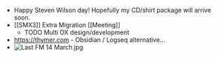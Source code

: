 - Happy Steven Wilson day! Hopefully my CD/shirt package will arrive soon.
- [[SMX3]] Extra Migration [[Meeting]]
	- TODO Multi OX design/development
- https://thymer.com - Obsidian / Logseq alternative...
- ![Last FM 14 March.jpg](../assets/Last_FM_14_March_1741999018257_0.jpg)
